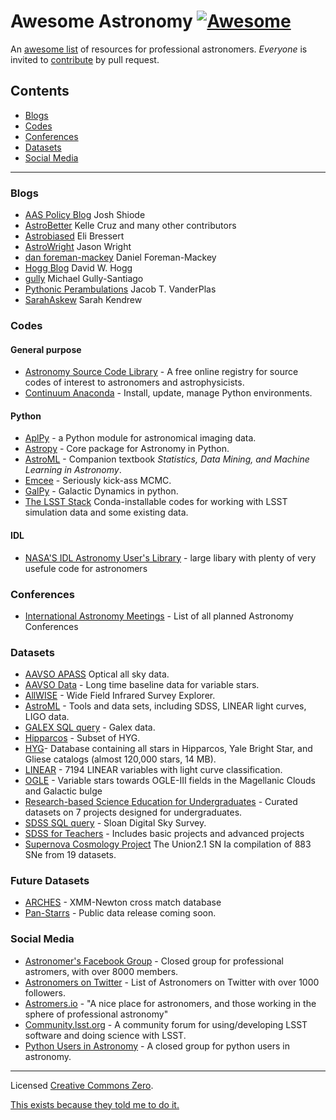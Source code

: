 # Awesome Astronomy [![Awesome](https://cdn.rawgit.com/sindresorhus/awesome/d7305f38d29fed78fa85652e3a63e154dd8e8829/media/badge.svg)](https://github.com/sindresorhus/awesome)

An [awesome list](https://github.com/sindresorhus/awesome) of resources for professional astronomers.  *Everyone* is invited to [contribute](CONTRIBUTING.md) by pull request.

## Contents

- [Blogs](#blogs)
- [Codes](#codes)
- [Conferences](#conferences)
- [Datasets](#datsets)
- [Social Media](#social-media)

***

### Blogs

- [AAS Policy Blog](http://aas.org/policy/policy-blog) Josh Shiode
- [AstroBetter](http://www.astrobetter.com/) Kelle Cruz and many other contributors
- [Astrobiased](http://www.astrobiased.com/) Eli Bressert
- [AstroWright](http://sites.psu.edu/astrowright/) Jason Wright
- [dan foreman-mackey](http://dan.iel.fm/posts/) Daniel Foreman-Mackey
- [Hogg Blog](http://hoggresearch.blogspot.com/) David W. Hogg
- [gully](http://gully.github.io/blog/) Michael Gully-Santiago
- [Pythonic Perambulations](https://jakevdp.github.io/) Jacob T. VanderPlas
- [SarahAskew](http://sarahaskew.net/) Sarah Kendrew

### Codes

#### General purpose

- [Astronomy Source Code Library](http://ascl.net/) - A free online registry for source codes of interest to astronomers and astrophysicists. 
- [Continuum Anaconda](https://www.continuum.io/why-anaconda) - Install, update, manage Python environments.

#### Python

- [AplPy](http://aplpy.github.io) - a Python module for astronomical imaging data.
- [Astropy](http://astropy.org) - Core package for Astronomy in Python.
- [AstroML](http://www.astroml.org) - Companion textbook *Statistics, Data Mining, and Machine Learning in Astronomy*.
- [Emcee](http://dan.iel.fm/emcee/current/) - Seriously kick-ass MCMC.
- [GalPy](https://github.com/jobovy/galpy) - Galactic Dynamics in python.
- [The LSST Stack](https://confluence.lsstcorp.org/display/LSWUG/Using+the+LSST+Stack) Conda-installable codes for working with LSST simulation data and some existing data.

#### IDL

- [NASA'S IDL Astronomy User's Library](http://idlastro.gsfc.nasa.gov/) - large libary with plenty of very usefule code for astronomers


### Conferences

- [International Astronomy Meetings](http://www.cadc-ccda.hia-iha.nrc-cnrc.gc.ca/en/meetings/) - List of all planned Astronomy Conferences


### Datasets

- [AAVSO APASS](http://www.aavso.org/apass) Optical all sky data.
- [AAVSO Data](https://www.aavso.org/data-download) - Long time baseline data for variable stars.
- [AllWISE](http://irsa.ipac.caltech.edu/Missions/wise.html) - Wide Field Infrared Survey Explorer.
- [AstroML](http://www.astroml.org/user_guide/datasets.html) - Tools and data sets, including SDSS, LINEAR light curves, LIGO data.
- [GALEX SQL query](http://galex.stsci.edu/casjobs/) - Galex data.
- [Hipparcos](http://heasarc.gsfc.nasa.gov/W3Browse/all/hipparcos.html) - Subset of HYG.
- [HYG](http://www.astronexus.com/hyg)- Database containing all stars in Hipparcos, Yale Bright Star, and Gliese catalogs (almost 120,000 stars, 14 MB).
- [LINEAR](http://www.astro.washington.edu/users/ivezic/linear/PaperIII/PLV.html) - 7194 LINEAR variables with light curve classification.
- [OGLE](http://ogledb.astrouw.edu.pl/~ogle/CVS/) - Variable stars towards OGLE-III fields in the Magellanic Clouds and Galactic bulge
- [Research-based Science Education for Undergraduates](http://rbseu.uaa.alaska.edu/index.html) - Curated datasets on 7 projects designed for undergraduates.
- [SDSS SQL query](http://skyserver.sdss.org/dr12/en/proj/advanced/hr/sql.aspx) - Sloan Digital Sky Survey.
- [SDSS for Teachers](http://cas.sdss.org/dr5/en/proj/teachers/) - Includes basic projects and advanced projects
- [Supernova Cosmology Project](http://supernova.lbl.gov/union/) The Union2.1 SN Ia compilation of 883 SNe from 19 datasets.


### Future Datasets

- [ARCHES](http://www.arches-fp7.eu/index.php/tools-data/accessing-data) - XMM-Newton cross match database
- [Pan-Starrs](http://ipp.ifa.hawaii.edu/index.php) - Public data release coming soon.



### Social Media

- [Astronomer's Facebook Group](https://www.facebook.com/groups/123898011017097/) - Closed group for professional astromers, with over 8000 members.
- [Astronomers on Twitter](http://truesciphi.org/ast.html) - List of Astronomers on Twitter with over 1000 followers.
- [Astromers.io](http://astronomers.io/) - "A nice place for astronomers, and those working in the sphere of professional astronomy"
- [Community.lsst.org](https://community.lsst.org) - A community forum for using/developing LSST software and doing science with LSST.
- [Python Users in Astronomy](https://www.facebook.com/groups/astropython/) - A closed group for python users in astronomy.

****

Licensed [Creative Commons Zero](LICENSE).

[This exists because they told me to do it.](https://twitter.com/exoplaneteer/status/600452917779308544)
